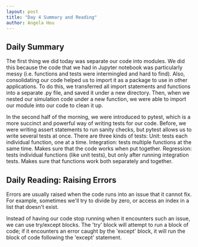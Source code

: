 ```yaml
---
layout: post
title: "Day 4 Summary and Reading"
author: Angela Hou
---
```


## Daily Summary
The first thing we did today was separate our code into modules. We did this because the code that we had in Jupyter notebook was particularly messy (i.e. functions and tests were intermingled and hard to find). Also, consolidating our code helped us to import it as a package to use in other applications. To do this, we transferred all import statements and functions into a separate .py file, and saved it under a new directory. Then, when we nested our simulation code under a new function, we were able to import our module into our code to clean it up.

In the second half of the morning, we were introduced to pytest, which is a more succinct and powerful way of writing tests for our code. Before, we were writing assert statements to run sanity checks, but pytest allows us to write several tests at once. There are three kinds of tests:
Unit: tests each individual function, one at a time.
Integration: tests multiple functions at the same time. Makes sure that the code works when put together.
Regression: tests individual functions (like unit tests), but only after running integration tests. Makes sure that functions work both separately and together.

## Daily Reading: Raising Errors
Errors are usually raised when the code runs into an issue that it cannot fix. For example, sometimes we'll try to divide by zero, or access an index in a list that doesn't exist.

Instead of having our code stop running when it encounters such an issue, we can use try/except blocks. The 'try' block will attempt to run a block of code; if it encounters an error caught by the 'except' block, it will run the block of code following the 'except' statement.